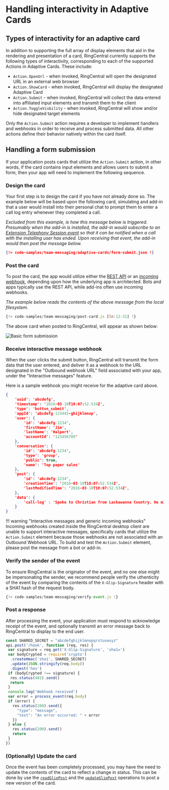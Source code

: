 # Handling interactivity in Adaptive Cards

## Types of interactivity for an adaptive card

In addition to supporting the full array of display elements that aid in the rendering and presentation of a card, RingCentral currently supports the following types of interactivity, corresponding to each of the supported Actions in Adaptive Cards. These include:

* `Action.OpenUrl` - when invoked, RingCentral will open the designated URL in an external web browser
* `Action.ShowCard` - when invoked, RingCentral will display the designated Adaptive Card 
* `Action.Submit` - when invoked, RingCentral will collect the data entered into affiliated input elements and transmit them to the client
* `Action.ToggleVisbility` - when invoked, RingCentral will show and/or hide designated target elements 

Only the `Action.Submit` action requires a developer to implement handlers and webhooks in order to receive and process submitted data. All other actions define their behavior natively within the card itself. 

## Handling a form submission

If your application posts cards that utilize the `Action.Submit` action, in other words, if the card contains input elements and allows users to submit a form, then your app will need to implement the following sequence.

### Design the card

Your first step is to design the card if you have not already done so. The example below will be based upon the following card, simulating and add-in that a user would install into their personal chat to prompt them to enter a call log entry whenever they completed a call. 

*Excluded from this example, is how this message below is triggered. Presumably when the add-in is installed, the add-in would subscribe to an [Extension Telephony Session event](https://developers.ringcentral.com/api-reference/Extension-Telephony-Sessions-Event) so that it can be notified when a call with the installing user has ended. Upon receiving that event, the add-in would then post the message below.*

```json
{!> code-samples/team-messaging/adaptive-cards/form-submit.json !}
```

### Post the card

To post the card, the app would utilize either the [REST API](../../posting/) or an [incoming webhook](../../incoming-webhooks/posting/), depending upon how the underlying app is architected. Bots and apps typically use the REST API, while add-ins often use incoming webhooks. 

*The example below reads the contents of the above message from the local filesystem.*

```js
{!> code-samples/team-messaging/post-card.js [ln:12-31] !}
```

The above card when posted to RingCentral, will appear as shown below:

![Basic form submission](../form-submit.png)

### Receive interactive message webhook

When the user clicks the submit button, RingCentral will transmit the form data that the user entered, and deliver it as a webhook to the URL designated in the "Outbound webhook URL" field associated with your app, under the "Interactive messages" feature. 

Here is a sample webhook you might receive for the adaptive card above.

```json
{
    'uuid': 'abcdefg',
    'timestamp': '2016-03-10T18:07:52.534Z',
    'type': 'button_submit',
    'appId': 'abcdefg-123443-ghijklmnop',
    'user': {
        'id': 'abcdefg-1234',
		'firstName': 'Jim',
		'lastName': 'Halpert',
		'accountId': '123456789'
    },
	'conversation': {
        'id': 'abcdefg-1234',
        'type': 'group',
        'public': true,
        'name': 'Top paper sales'
	},
	'post': {
        'id': 'abcdefg-1234',
        'creationTime': '2016-03-10T18:07:52.534Z',
        'lastModifiedTime': '2016-03-10T18:07:52.534Z',
	},
	'data': {
	    'call-log' : 'Spoke to Christian from Lackawanna Country. He might be interested in 20 reams.'
	}
}
```

!!! warning "Interactive messages and generic incoming webhooks"
    Incoming webhooks created inside the RingCentral desktop client are unable to support interactive messages, specifically cards that utilize the `Action.Submit` element because those webhooks are not associated with an Outbound Webhook URL. To build and test the `Action.Submit` element, please post the message from a bot or add-in. 

### Verify the sender of the event

To ensure RingCentral is the originator of the event, and no one else might be impersonating the sender, we recommend people verify the uthenticity of the event by comparing the contents of the `X-Glip-Signature` header with a SHA1 hash of the request body.

```js
{!> code-samples/team-messaging/verify-event.js !}
```

### Post a response

After processing the event, your application must respond to acknowledge receipt of the event, and optionally transmit an error message back to RingCentral to display to the end user. 

```js
const SHARED_SECRET = "abcdefghijklmnopqrstuvwxyz"
api.post('/hook', function (req, res) {
 var signature = req.get('X-Glip-Signature', 'sha1=')
 var bodyCrypted = require('crypto')
  .createHmac('sha1', SHARED_SECRET)
  .update(JSON.stringify(req.body))
  .digest('hex')
 if (bodyCrypted !== signature) {
  res.status(401).send()
  return
 }
 console.log('Webhook received')
 var error = process_event(req.body)
 if (error) {
   res.status(200).send({
     "type": "message",
	 "text": "An error occurred: " + error
   })
 } else {
   res.status(200).send()
   return
 }
})
```

### (Optionally) Update the card

Once the event has been completely processed, you may have the need to update the contents of the card to reflect a change in status. This can be done by use the [`readGlipPost`](https://developers.ringcentral.com/api-reference/Posts/readGlipPost) and the [`updateGlipPost`](https://developers.ringcentral.com/api-reference/Posts/patchGlipPost) operations to post a new version of the card. 



